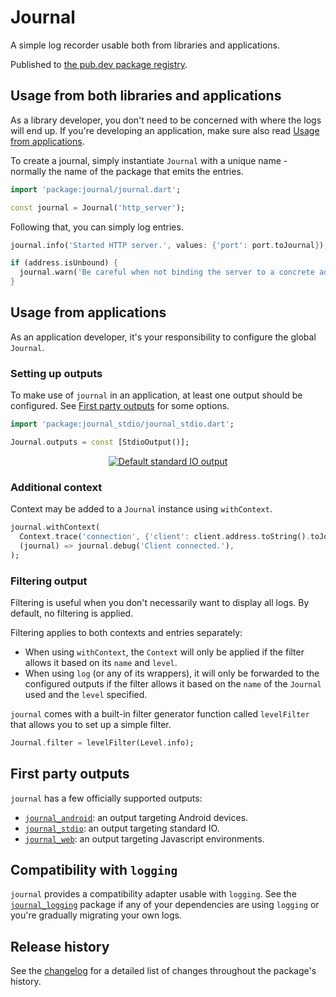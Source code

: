# Journal

A simple log recorder usable both from libraries and applications.

Published to [the pub.dev package registry][registry].

[registry]: https://pub.dev/packages/journal

## Usage from both libraries and applications

As a library developer, you don't need to be concerned with where the logs will end up. If you're
developing an application, make sure also read [Usage from applications](#usage-from-applications).

To create a journal, simply instantiate `Journal` with a unique name - normally the name of the
package that emits the entries.

```dart
import 'package:journal/journal.dart';

const journal = Journal('http_server');
```

Following that, you can simply log entries.

```dart
journal.info('Started HTTP server.', values: {'port': port.toJournal});

if (address.isUnbound) {
  journal.warn('Be careful when not binding the server to a concrete address.');
}
```

## Usage from applications

As an application developer, it's your responsibility to configure the global `Journal`.

### Setting up outputs

To make use of `journal` in an application, at least one output should be configured.
See [First party outputs](#first-party-outputs) for some options.

```dart
import 'package:journal_stdio/journal_stdio.dart';

Journal.outputs = const [StdioOutput()];
```

<p align="center">
  <a target="_blank" rel="noopener noreferrer" href="https://asciinema.org/a/yssRVNfkYQUigFvYUQkJ2YNI5">
    <img alt="Default standard IO output" src="https://asciinema.org/a/yssRVNfkYQUigFvYUQkJ2YNI5.svg" style="max-width: 100%;">
  </a>
</p>

### Additional context

Context may be added to a `Journal` instance using `withContext`.

```dart
journal.withContext(
  Context.trace('connection', {'client': client.address.toString().toJournal}),
  (journal) => journal.debug('Client connected.'),
);
```

### Filtering output

Filtering is useful when you don't necessarily want to display all logs.
By default, no filtering is applied.

Filtering applies to both contexts and entries separately:

- When using `withContext`, the `Context` will only be applied if the filter allows it based on its
  `name` and `level`.
- When using `log` (or any of its wrappers), it will only be forwarded to the configured outputs if
  the filter allows it based on the `name` of the `Journal` used and the `level` specified.

`journal` comes with a built-in filter generator function called `levelFilter` that allows you to
set up a simple filter.

```dart
Journal.filter = levelFilter(Level.info);
```

## First party outputs

`journal` has a few officially supported outputs:

- [`journal_android`]: an output targeting Android devices.
- [`journal_stdio`]: an output targeting standard IO.
- [`journal_web`]: an output targeting Javascript environments.

[`journal_android`]: https://pub.dev/packages/journal_android
[`journal_stdio`]: https://pub.dev/packages/journal_stdio
[`journal_web`]: https://pub.dev/packages/journal_web

## Compatibility with `logging`

`journal` provides a compatibility adapter usable with `logging`.
See the [`journal_logging`] package if any of your dependencies are using `logging` or you're
gradually migrating your own logs.

[`journal_logging`]: https://pub.dev/packages/journal_logging

## Release history

See the [changelog](CHANGELOG.md) for a detailed list of changes throughout the package's history.
